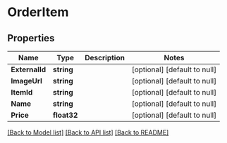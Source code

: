 # OrderItem

## Properties
Name | Type | Description | Notes
------------ | ------------- | ------------- | -------------
**ExternalId** | **string** |  | [optional] [default to null]
**ImageUrl** | **string** |  | [optional] [default to null]
**ItemId** | **string** |  | [optional] [default to null]
**Name** | **string** |  | [optional] [default to null]
**Price** | **float32** |  | [optional] [default to null]

[[Back to Model list]](../README.md#documentation-for-models) [[Back to API list]](../README.md#documentation-for-api-endpoints) [[Back to README]](../README.md)

